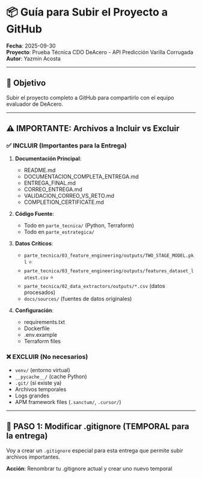 # 📦 Guía para Subir el Proyecto a GitHub

**Fecha**: 2025-09-30  
**Proyecto**: Prueba Técnica CDO DeAcero - API Predicción Varilla Corrugada  
**Autor**: Yazmín Acosta

---

## 🎯 Objetivo

Subir el proyecto completo a GitHub para compartirlo con el equipo evaluador de DeAcero.

---

## ⚠️ IMPORTANTE: Archivos a Incluir vs Excluir

### ✅ INCLUIR (Importantes para la Entrega)

1. **Documentación Principal**:
   - README.md
   - DOCUMENTACION_COMPLETA_ENTREGA.md
   - ENTREGA_FINAL.md
   - CORREO_ENTREGA.md
   - VALIDACION_CORREO_VS_RETO.md
   - COMPLETION_CERTIFICATE.md

2. **Código Fuente**:
   - Todo en `parte_tecnica/` (Python, Terraform)
   - Todo en `parte_estrategica/`

3. **Datos Críticos**:
   - `parte_tecnica/03_feature_engineering/outputs/TWO_STAGE_MODEL.pkl` ⭐
   - `parte_tecnica/03_feature_engineering/outputs/features_dataset_latest.csv` ⭐
   - `parte_tecnica/02_data_extractors/outputs/*.csv` (datos procesados)
   - `docs/sources/` (fuentes de datos originales)

4. **Configuración**:
   - requirements.txt
   - Dockerfile
   - .env.example
   - Terraform files

### ❌ EXCLUIR (No necesarios)

- `venv/` (entorno virtual)
- `__pycache__/` (cache Python)
- `.git/` (si existe ya)
- Archivos temporales
- Logs grandes
- APM framework files (`.sanctum/`, `.cursor/`)

---

## 📝 PASO 1: Modificar .gitignore (TEMPORAL para la entrega)

Voy a crear un `.gitignore` especial para esta entrega que permite subir archivos importantes.

**Acción**: Renombrar tu .gitignore actual y crear uno nuevo temporal
